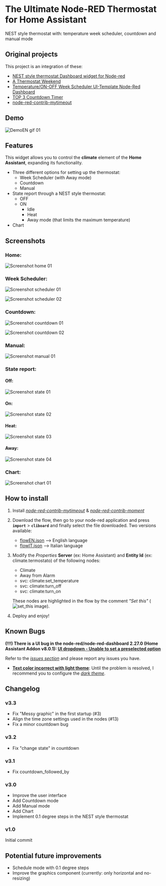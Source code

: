 # The Ultimate Node-RED Thermostat for Home Assistant
NEST style thermostat with: temperature week scheduler, countdown and manual mode

## Original projects
This project is an integration of these:
* [NEST style thermostat Dashboard widget for Node-red](https://github.com/automatikas/Node-red-Nest-thermostat)
* [A Thermostat Weekend](https://tech.scargill.net/tag/a-node-red-dashboard-thermostat-in-the-making/)
* [Temperature/ON-OFF Week Scheduler UI-Template Node-Red Dashboard](https://flows.nodered.org/flow/65f411e9e37745a4bbeef5926d052c97)
* [TOP 3 Countdown Timer](https://flows.nodered.org/flow/dcb466d43d639ca300157c5939b43d7e)
* [node-red-contrib-mytimeout](https://flows.nodered.org/node/node-red-contrib-mytimeout)

## Demo
![DemoEN gif 01](screenshots/demoEN.gif)

## Features
This widget allows you to control the **climate** element of the **Home Assistant**, expanding its functionality.

* Three different options for setting up the thermostat:
  * Week Scheduler (with Away mode)
  * Countdown
  * Manual
* State report through a NEST style thermostat:
  * OFF
  * ON 
    * Idle
    * Heat
    * Away mode (that limits the maximum temperature) 
* Chart

## Screenshots
### Home:
![Screenshot home 01](screenshots/home.png)

### Week Scheduler:
![Screenshot scheduler 01](screenshots/home_scheduler.png)

![Screenshot scheduler 02](screenshots/scheduler.png)

### Countdown:
![Screenshot countdown 01](screenshots/home_countdown.png)

![Screenshot countdown 02](screenshots/countdown.png)

### Manual:
![Screenshot manual 01](screenshots/home_manual.png)

### State report:
#### Off:
![Screenshot state 01](screenshots/Nest_off.png)

#### On:
![Screenshot state 02](screenshots/Nest_on.png)

#### Heat:
![Screenshot state 03](screenshots/Nest_heat.png)

#### Away:
![Screenshot state 04](screenshots/Nest_away.png)

### Chart:
![Screenshot chart 01](screenshots/chart.png)

## How to install
1. Install [*node-red-contrib-mytimeout*](https://flows.nodered.org/node/node-red-contrib-mytimeout) & [*node-red-contrib-moment*](https://flows.nodered.org/node/node-red-contrib-moment)

2. Download the flow, then go to your node-red application and press **`import`** > **`cliboard`** and finally select the file downloaded.
   Two versions available:
   * [flowEN.json](flowEN.json) --> English language
   * [flowIT.json](flowIT.json) --> Italian language

3. Modify the *Properties* **Server** (ex: Home Assistant) and **Entity Id** (ex: climate.termostato) of the following nodes:
   * Climate
   * Away from Alarm
   * svc: climate:set_temperature
   * svc: climate:turn_off
   * svc: climate:turn_on

   These nodes are highlighted in the flow by the comment *"Set this"* (![set_this image](screenshots/set_this.png)).

4. Deploy and enjoy!

## Known Bugs
**(!!!) There is a UI bug in the node-red/node-red-dashboard 2.27.0 (Home Assistant Addon v8.0.1): [UI dropdown - Unable to set a preselected option](https://github.com/node-red/node-red/issues/2852)**

Refer to the [*issues section*](https://github.com/giuseppeg88/node-red-contrib-thermostat-scheduler/issues) and please report any issues you have.
* [**Text color incorrect with light theme**](https://github.com/giuseppeg88/node-red-contrib-thermostat-scheduler/issues/5): Until the problem is resolved, I recommend you to configure the [*dark theme*](https://github.com/giuseppeg88/node-red-contrib-thermostat-scheduler/issues/5#issuecomment-735254828).




## Changelog
### v3.3
* Fix "Messy graphic" in the first startup (#3)
* Align the time zone settings used in the nodes (#13)
* Fix a minor countdown bug

### v3.2
* Fix "change state" in countdown

### v3.1
* Fix countdown_followed_by

### v3.0
* Improve the user interface
* Add Countdown mode
* Add Manual mode
* Add Chart
* Implement 0.1 degree steps in the NEST style thermostat

### v1.0
Initial commit

## Potential future improvements
* Schedule mode with 0.1 degree steps
* Improve the graphics component (currently: only horizontal and no-resizing)
